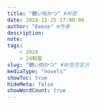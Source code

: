 ```yaml
---
title: "鏡い向かつ" #标题
date: 2024-12-25 17:00:00
author: "Eeese" #作者
description: 
note: 
tags: 
    - 2024
    - 24剩蛋
slug: "鏡い向かつ" #标签页显示
mediaType: "novels"
showToc: true
hideMeta: false 
showWordCount: true
---
```

